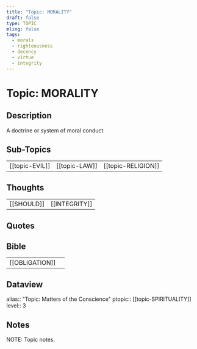 ```yaml
---
title: "Topic: MORALITY"
draft: false
type: TOPIC
mling: false
tags:
  - morals
  - righteousness
  - decency
  - virtue
  - integrity
---
```

# Topic: MORALITY
## Description
A doctrine or system of moral conduct

## Sub-Topics
|     |     |     |
| --- | --- | --- |
| [[topic-EVIL]] | [[topic-LAW]] | [[topic-RELIGION]] |

## Thoughts
|     |     |
| --- | --- |
| [[SHOULD]] | [[INTEGRITY]] |

## Quotes


## Bible
|     |     |
| --- | --- |
| [[OBLIGATION]] |     |


## Dataview
alias:: "Topic: Matters of the Conscience"
ptopic:: [[topic-SPIRITUALITY]]
level:: 3

## Notes
NOTE: Topic notes.